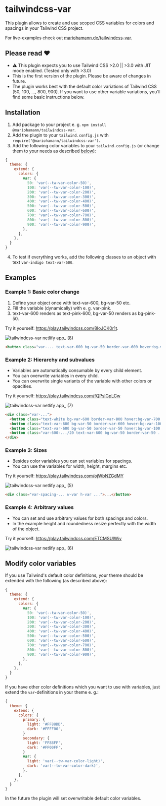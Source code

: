 # tailwindcss-var

This plugin allows to create and use scoped CSS variables for colors and spacings in your Tailwind CSS project.

For live-examples check out [mariohamann.de/tailwindcss-var](https://mariohamann.de/tailwindcss-var).

## Please read ❤️
- ⚠️ This plugin expects you to use Tailwind CSS >2.0 || >3.0 with JIT mode enabled.  (Tested only with >3.0)
- This is the first version of the plugin. Please be aware of changes in future.
- The plugin works best with the default color variations of Tailwind CSS (50, 100, ..., 800, 900). If you want to use other variable variations, you'll find some basic instructions below.
## Installation

1. Add package to your project e. g. `npm install @mariohamann/tailwindcss-var`.
2. Add the plugin to your `tailwind.config.js` with `require('@mariohamann/tailwindcss-var')`.
3. Add the following color variables to your `tailwind.config.js` (or change them to your needs as described [below](#modify-color-variables)):

```js
{
  theme: {
    extend: {
      colors: {
        var: {
          50: 'var(--tw-var-color-50)',
          100: 'var(--tw-var-color-100)',
          200: 'var(--tw-var-color-200)',
          300: 'var(--tw-var-color-300)',
          400: 'var(--tw-var-color-400)',
          500: 'var(--tw-var-color-500)',
          600: 'var(--tw-var-color-600)',
          700: 'var(--tw-var-color-700)',
          800: 'var(--tw-var-color-800)',
          900: 'var(--tw-var-color-900)',
        },
      },
    },
  }
}
```

4. To test if everything works, add the following classes to an object with text `var-indigo text-var-500`.
## Examples
### Example 1: Basic color change

1. Define your object once with text-var-600, bg-var-50 etc.
2. Fill the variable (dynamically) with e. g. var-pink.
3. text-var-600 renders as text-pink-600, bg-var-50 renders as bg-pink-50.

Try it yourself: https://play.tailwindcss.com/8IoJCK0r1t.

![tailwindcss-var netlify app_ (8)](https://user-images.githubusercontent.com/26542182/152775017-8ef5048b-190b-4568-9b8a-1bbdeed71a8b.png)


```html
<button class="var-... text-var-600 bg-var-50 border-var-600 hover:bg-var-100 focus:ring-var-500 ...">...</button>
```

### Example 2: Hierarchy and subvalues

- Variables are automatically consumable by every child element.
- You can overwrite variables in every child.
- You can overwrite single variants of the variable with other colors or opacities.

Try it yourself: https://play.tailwindcss.com/fQPslGpLCw

![tailwindcss-var netlify app_ (7)](https://user-images.githubusercontent.com/26542182/152775079-41abeb53-c3f5-4cae-a187-ca14bf189695.png)


```html
<div class="var-...">
  <button class="text-white bg-var-600 border-var-800 hover:bg-var-700 focus:ring-var-500 ...">...</button>
  <button class="text-var-600 bg-var-50 border-var-600 hover:bg-var-100 focus:ring-var-500 ...">...</button>
  <button class="text-var-600 bg-var-50 border-var-50 hover:bg-var-100 focus:ring-var-500 ...">...</button>
  <button class="var-600-.../20 text-var-600 bg-var-50 border-var-50 ..." Disabled>...</button>
</div>
```

### Example 3: Sizes

- Besides color variables you can set variables for spacings.
- You can use the variables for width, height, margins etc.

Try it yourself: https://play.tailwindcss.com/ojWbNZGdMY

![tailwindcss-var netlify app_ (5)](https://user-images.githubusercontent.com/26542182/152775109-7f923575-36b6-4d88-91ee-7e242ec0e732.png)


```html
<div class="var-spacing-... w-var h-var ...">...</button>
```

### Example 4: Arbitrary values
- You can set and use arbitrary values for both spacings and colors.
- In the example height and roundedness resize perfectly with the width of the object.

Try it yourself: https://play.tailwindcss.com/ETCMSUlWiv

![tailwindcss-var netlify app_ (6)](https://user-images.githubusercontent.com/26542182/152775129-7e00e1e4-cb96-485d-bc28-40c6001bde6b.png)


## Modify color variables
If you use Tailwind's default color definitions, your theme should be extended with the following (as described above):

```js
{
  theme: {
    extend: {
      colors: {
        var: {
          50: 'var(--tw-var-color-50)',
          100: 'var(--tw-var-color-100)',
          200: 'var(--tw-var-color-200)',
          300: 'var(--tw-var-color-300)',
          400: 'var(--tw-var-color-400)',
          500: 'var(--tw-var-color-500)',
          600: 'var(--tw-var-color-600)',
          700: 'var(--tw-var-color-700)',
          800: 'var(--tw-var-color-800)',
          900: 'var(--tw-var-color-900)',
        },
      },
    },
  }
}
```

If you have other color definitions which you want to use with variables, just extend the `var`-definitions in your theme e. g.: 

```js
{
  theme: {
    extend: {
      colors: {
        primary: {
          light: '#FF88DD',
          dark: '#FFFF00',
        }
        secondary: {
          light: 'FF88FF',
          dark: '#FF00FF',
        }
        var: {
          light: 'var(--tw-var-color-light)',
          dark: 'var(--tw-var-color-dark)',
        },
      },
    },
  }
}
```

In the future the plugin will set overwritable default color variables.
